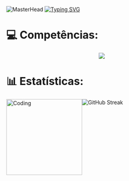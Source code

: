 ![MasterHead](https://github.com/devczk/devczk/assets/127226763/c1f68ce5-8931-4f6e-9bd9-896fcf43993d)
[![Typing SVG](https://readme-typing-svg.demolab.com?font=Fira+Code&weight=600&size=30&pause=1000&background=FFFFFF00&center=true&random=false&width=1000&lines=Eu+sou+Nicolas+Cioczek!+%F0%9F%91%8B;Desenvolvedor+Mobile+%26+Web+%F0%9F%92%BB)](https://git.io/typing-svg)
# 💻 Competências:
<p align="center">
  <a href="https://skillicons.dev">
    <img src="https://skillicons.dev/icons?i=js,html,css,java,flutter,dart,ae,bootstrap,figma,postgresql,firebase,kotlin,git,github,jquery,linux,mysql,netlify,php,postgres,py,vscode&perline=11" />

</a>
  </p>
  
# 📊 Estatísticas:

<div style="display: flex;">
   <img src="https://dl.openseauserdata.com/cache/originImage/files/527a9783c28c70962773a73db797ea4d.gif" alt="Coding" width="200" />
  <div></div>
    <img src="https://github-readme-streak-stats.herokuapp.com/?user=devczk&theme=midnight-purple&hide_border=false" alt="GitHub Streak" />
    

</div>




<!-- Proudly created with GPRM ( https://gprm.itsvg.in ) -->
